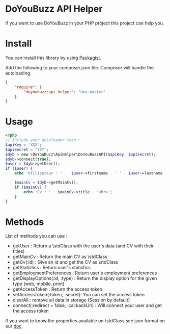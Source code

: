 DoYouBuzz API Helper
===========

If you want to use DoYouBuzz in your PHP project this project can help you.

Install
=======

You can install this library by using [Packagist](https://packagist.org/packages/doyoubuzz/api-helper). 

Add the following to your
composer.json file.  Composer will handle the autoloading.

```json
{
    "require": {
        "doyoubuzz/api-helper": "dev-master"
    }
}
```

Usage
=======

```php
<?php
// include your autoloader then :
$apiKey = 'XXX';
$apiSecret = 'YYY';
$dyb = new \DoYouBuzz\ApiHelper\DoYouBuzzAPI($apiKey, $apiSecret);
$dyb->connect(true);
$user = $dyb->getUser();
if ($user) {
    echo 'Utilisateur : ' .  $user->firstname . ' ' . $user->lastname . '<br>';

    $mainCv = $dyb->getMainCv();
    if ($mainCv) {
        echo 'Cv : ' . $mainCv->title . '<br>';
    }
}
```

Methods
=======

List of methods you can use :
- getUser : Return a \stdClass with the user's data (and CV with their titles)
- getMainCv : Return the main CV as \stdClass
- getCv(:id) : Give an id and  get the CV as \stdClass
- getStatistics : Return user's statistics
- getEmploymentPreferences : Return user's employment preferences
- getDisplayOptions(:id, :type) : Return the display option for the given type (web, mobile, print)
- getAccessToken : Return the access token
- setAccessToken(:token, :secret): You can set the access token
- clearAll : remove all data in storage (Session by default)
- connect(:redirect = false, :callbackUrl) : Will connect your user and get the access token

If you want to know the properties available on \stdClass see json format on our [doc](http://doc.doyoubuzz.com/).
